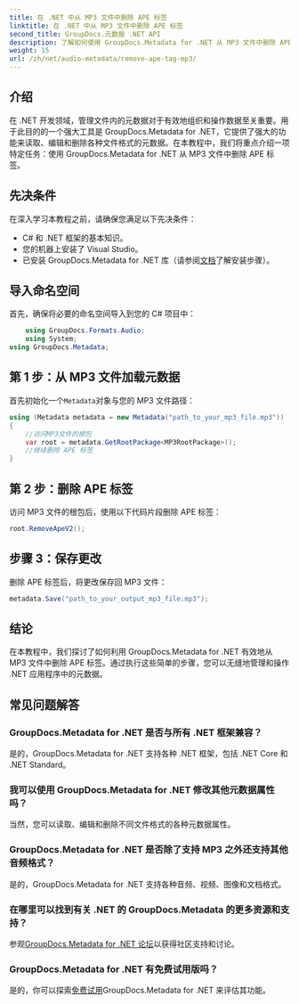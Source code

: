 ```yaml
---
title: 在 .NET 中从 MP3 文件中删除 APE 标签
linktitle: 在 .NET 中从 MP3 文件中删除 APE 标签
second_title: GroupDocs.元数据 .NET API
description: 了解如何使用 GroupDocs.Metadata for .NET 从 MP3 文件中删除 APE 标签。轻松管理 .NET 应用程序中的元数据。
weight: 15
url: /zh/net/audio-metadata/remove-ape-tag-mp3/
---
```

## 介绍
在 .NET 开发领域，管理文件内的元数据对于有效地组织和操作数据至关重要。用于此目的的一个强大工具是 GroupDocs.Metadata for .NET，它提供了强大的功能来读取、编辑和删除各种文件格式的元数据。在本教程中，我们将重点介绍一项特定任务：使用 GroupDocs.Metadata for .NET 从 MP3 文件中删除 APE 标签。 
## 先决条件
在深入学习本教程之前，请确保您满足以下先决条件：
- C# 和 .NET 框架的基本知识。
- 您的机器上安装了 Visual Studio。
- 已安装 GroupDocs.Metadata for .NET 库（请参阅[文档](https://tutorials.groupdocs.com/metadata/net/)了解安装步骤）。

## 导入命名空间
首先，确保将必要的命名空间导入到您的 C# 项目中：
```csharp
    using GroupDocs.Formats.Audio;
    using System;
using GroupDocs.Metadata;
```
## 第 1 步：从 MP3 文件加载元数据
首先初始化一个`Metadata`对象与您的 MP3 文件路径：
```csharp
using (Metadata metadata = new Metadata("path_to_your_mp3_file.mp3"))
{
    //访问MP3文件的根包
    var root = metadata.GetRootPackage<MP3RootPackage>();
    //继续删除 APE 标签
}
```
## 第 2 步：删除 APE 标签
访问 MP3 文件的根包后，使用以下代码片段删除 APE 标签：
```csharp
root.RemoveApeV2();
```
## 步骤 3：保存更改
删除 APE 标签后，将更改保存回 MP3 文件：
```csharp
metadata.Save("path_to_your_output_mp3_file.mp3");
```

## 结论
在本教程中，我们探讨了如何利用 GroupDocs.Metadata for .NET 有效地从 MP3 文件中删除 APE 标签。通过执行这些简单的步骤，您可以无缝地管理和操作 .NET 应用程序中的元数据。

## 常见问题解答
### GroupDocs.Metadata for .NET 是否与所有 .NET 框架兼容？
是的，GroupDocs.Metadata for .NET 支持各种 .NET 框架，包括 .NET Core 和 .NET Standard。
### 我可以使用 GroupDocs.Metadata for .NET 修改其他元数据属性吗？
当然，您可以读取、编辑和删除不同文件格式的各种元数据属性。
### GroupDocs.Metadata for .NET 是否除了支持 MP3 之外还支持其他音频格式？
是的，GroupDocs.Metadata for .NET 支持各种音频、视频、图像和文档格式。
### 在哪里可以找到有关 .NET 的 GroupDocs.Metadata 的更多资源和支持？
参观[GroupDocs.Metadata for .NET 论坛](https://forum.groupdocs.com/c/metadata/14)以获得社区支持和讨论。
### GroupDocs.Metadata for .NET 有免费试用版吗？
是的，你可以探索[免费试用](https://releases.groupdocs.com/)GroupDocs.Metadata for .NET 来评估其功能。